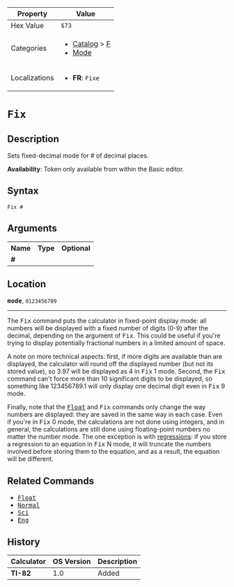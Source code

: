 | Property      | Value |
|---------------|-------|
| Hex Value     | `$73`|
| Categories    | <ul><li>[Catalog](<../categories/Catalog.md>) > [F](<../categories/Catalog.md#F>)</li><li>[Mode](<../categories/Mode.md>)</li></ul> |
| Localizations | <ul><li><b>FR</b>: `Fixe `</li></ul> |

# `Fix `

## Description
Sets fixed-decimal mode for # of decimal places.


<b>Availability</b>: Token only available from within the Basic editor.

## Syntax
`Fix #`

## Arguments
<table>
<tr><th>Name</th><th>Type</th><th>Optional</th></tr>

<tr><td><b>#</b></td><td></td><td></td></tr>

</table>

## Location
<tt><kbd><b>mode</b></kbd></tt>, `0123456789`
<hr>

The <tt>Fix</tt> command puts the calculator in fixed-point display mode: all numbers will be displayed with a fixed number of digits (0-9) after the decimal, depending on the argument of <tt>Fix</tt>. This could be useful if you're trying to display potentially fractional numbers in a limited amount of space.

A note on more technical aspects: first, if more digits are available than are displayed, the calculator will round off the displayed number (but not its stored value), so 3.97 will be displayed as 4 in <tt>Fix</tt> 1 mode. Second, the <tt>Fix</tt> command can't force more than 10 significant digits to be displayed, so something like 123456789.1 will only display one decimal digit even in <tt>Fix</tt> 9 mode.

Finally, note that the <tt><a href="/float">Float</a></tt> and <tt>Fix</tt> commands only change the way numbers are displayed: they are saved in the same way in each case. Even if you're in <tt>Fix</tt> 0 mode, the calculations are not done using integers, and in general, the calculations are still done using floating-point numbers no matter the number mode. The one exception is with [regressions](/regression-models): if you store a regression to an equation in <tt>Fix</tt> N mode, it will truncate the numbers involved before storing them to the equation, and as a result, the equation will be different.

## Related Commands

*   <tt><a href="/float">Float</a></tt>
*   <tt><a href="/normal">Normal</a></tt>
*   <tt><a href="/sci">Sci</a></tt>
*   <tt><a href="/eng">Eng</a></tt>

## History
| Calculator | OS Version | Description |
|------------|------------|-------------|
| <b>TI-82</b> | 1.0 | Added |


